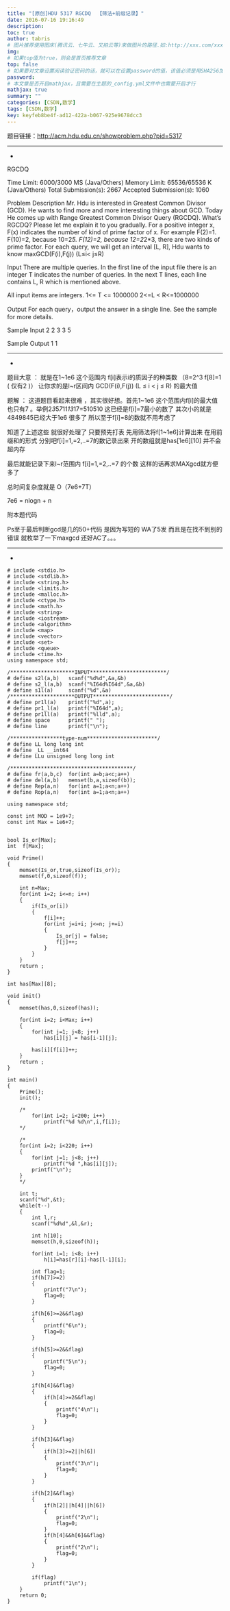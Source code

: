 ```yaml
---
title: "[原创]HDU 5317 RGCDQ  【筛法+前缀记录】"
date: 2016-07-16 19:16:49
description:
toc: true
author: tabris
# 图片推荐使用图床(腾讯云、七牛云、又拍云等)来做图片的路径.如:http://xxx.com/xxx.jpg
img:
# 如果top值为true，则会是首页推荐文章
top: false
# 如果要对文章设置阅读验证密码的话，就可以在设置password的值，该值必须是用SHA256加密后的密码，防止被他人识破
password:
# 本文章是否开启mathjax，且需要在主题的_config.yml文件中也需要开启才行
mathjax: true
summary: ""
categories: [CSDN,数学]
tags: [CSDN,数学]
key: keyfeb8be4f-ad12-422a-b067-925e9678dcc3
---
```


题目链接：http://acm.hdu.edu.cn/showproblem.php?pid=5317

-----------------------------------------------------------------------------------------------------------------------
-

RGCDQ

Time Limit: 6000/3000 MS (Java/Others)    Memory Limit: 65536/65536 K (Java/Others)
Total Submission(s): 2667    Accepted Submission(s): 1060


Problem Description
Mr. Hdu is interested in Greatest Common Divisor (GCD). He wants to find more and more interesting things about GCD. Today He comes up with Range Greatest Common Divisor Query (RGCDQ). What’s RGCDQ? Please let me explain it to you gradually. For a positive integer x, F(x) indicates the number of kind of prime factor of x. For example F(2)=1. F(10)=2, because 10=2*5. F(12)=2, because 12=2*2*3, there are two kinds of prime factor. For each query, we will get an interval [L, R], Hdu wants to know maxGCD(F(i),F(j)) (L≤i< j≤R)


Input
There are multiple queries. In the first line of the input file there is an integer T indicates the number of queries.
In the next T lines, each line contains L, R which is mentioned above.

All input items are integers.
1<= T <= 1000000
2<=L < R<=1000000


Output
For each query，output the answer in a single line.
See the sample for more details.


Sample Input
2
2 3
3 5


Sample Output
1
1



------------------------------------------------------
-
题目大意 ： 就是在1~1e6 这个范围内  f[i]表示i的质因子的种类数  （8=2^3    f[8]=1  ( 仅有2 )）   让你求的是l~r区间内  GCD(F(i),F(j)) (L ≤ i < j ≤ R)  的最大值



题解 ： 这道题目看起来很难 ，其实很好想。首先1~1e6 这个范围内f[i]的最大值也只有7 。举例2*3*5*7*11*13*17=510510 这已经是f[i]=7最小的数了    其次小的就是4849845已经大于1e6 很多了  所以至于f[i]=8的数就不用考虑了

知道了上述这些 就很好处理了  只要预先打表  先用筛法将f[1~1e6]计算出来  在用前缀和的形式 分别吧f[i]=1,=2,..=7的数记录出来  开的数组就是has[1e6][10] 并不会超内存

最后就能记录下来l~r范围内  f[i]=1,=2,..=7 的个数  这样的话再求MAXgcd就方便多了

总时间复杂度就是 O（7e6+7T）

7e6 = nlogn + n



附本题代码

Ps至于最后判断gcd是几的50+代码 是因为写短的 WA了5发  而且是在找不到别的错误  就枚举了一下maxgcd  还好AC了。。。

-------------------------------------------------------------------
-

```
# include <stdio.h>
# include <stdlib.h>
# include <string.h>
# include <limits.h>
# include <malloc.h>
# include <ctype.h>
# include <math.h>
# include <string>
# include <iostream>
# include <algorithm>
# include <map>
# include <vector>
# include <set>
# include <queue>
# include <time.h>
using namespace std;

/*********************INPUT*************************/
# define s2l(a,b)   scanf("%d%d",&a,&b)
# define s2_l(a,b)  scanf("%I64d%I64d",&a,&b)
# define s1l(a)     scanf("%d",&a)
/*********************OUTPUT*************************/
# define pr1l(a)    printf("%d",a);
# define pr1_l(a)   printf("%I64d",a);
# define pr1ll(a)   printf("%lld",a);
# define space      printf(" ");
# define line       printf("\n");

/*****************type-num***********************/
# define LL long long int
# define _LL __int64
# define LLu unsigned long long int

/****************************************/
# define fr(a,b,c)  for(int a=b;a<c;a++)
# define del(a,b)   memset(b,a,sizeof(b));
# define Rep(a,n)   for(int a=1;a<n;a++)
# define Rop(a,n)   for(int a=1;a<n;a++)

using namespace std;

const int MOD = 1e9+7;
const int Max = 1e6+7;


bool Is_or[Max];
int  f[Max];

void Prime()
{
    memset(Is_or,true,sizeof(Is_or));
    memset(f,0,sizeof(f));

    int n=Max;
    for(int i=2; i<=n; i++)
    {
        if(Is_or[i])
        {
            f[i]++;
            for(int j=i+i; j<=n; j+=i)
            {
                Is_or[j] = false;
                f[j]++;
            }
        }
    }
    return ;
}

int has[Max][8];

void init()
{
    memset(has,0,sizeof(has));

    for(int i=2; i<Max; i++)
    {
        for(int j=1; j<8; j++)
            has[i][j] = has[i-1][j];

        has[i][f[i]]++;
    }
    return ;
}

int main()
{
    Prime();
    init();

    /*
        for(int i=2; i<200; i++)
            printf("%d %d\n",i,f[i]);
    */

    /*
    for(int i=2; i<220; i++)
    {
        for(int j=1; j<8; j++)
            printf("%d ",has[i][j]);
        printf("\n");
    }
    */

    int t;
    scanf("%d",&t);
    while(t--)
    {
        int l,r;
        scanf("%d%d",&l,&r);

        int h[10];
        memset(h,0,sizeof(h));

        for(int i=1; i<8; i++)
            h[i]=has[r][i]-has[l-1][i];

        int flag=1;
        if(h[7]>=2)
        {
            printf("7\n");
            flag=0;
        }

        if(h[6]>=2&&flag)
        {
            printf("6\n");
            flag=0;
        }

        if(h[5]>=2&&flag)
        {
            printf("5\n");
            flag=0;
        }

        if(h[4]&&flag)
        {
            if(h[4]>=2&&flag)
            {
                printf("4\n");
                flag=0;
            }
        }

        if(h[3]&&flag)
        {
            if(h[3]>=2||h[6])
            {
                printf("3\n");
                flag=0;
            }
        }

        if(h[2]&&flag)
        {
            if(h[2]||h[4]||h[6])
            {
                printf("2\n");
                flag=0;
            }
            if(h[4]&&h[6]&&flag)
            {
                printf("2\n");
                flag=0;
            }
        }

        if(flag)
            printf("1\n");
    }
    return 0;
}

```